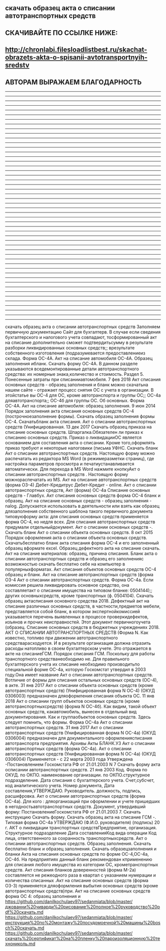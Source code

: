 скачать образец акта о списании автотранспортных средств
--------------------------------------------------
СКАЧИВАЙТЕ ПО ССЫЛКЕ НИЖЕ:
--------------------------------------------------
http://chronlabi.filesloadlistbest.ru/skachat-obrazets-akta-o-spisanii-avtotransportnyih-sredstv
--------------------------------------------------
АВТОРАМ ВЫРАЖАЕМ БЛАГОДАРНОСТЬ
--------------------------------------------------
--------------------------------------------------
--------------------------------------------------
--------------------------------------------------
--------------------------------------------------
--------------------------------------------------
--------------------------------------------------
--------------------------------------------------
--------------------------------------------------
--------------------------------------------------
--------------------------------------------------
--------------------------------------------------
--------------------------------------------------
--------------------------------------------------
--------------------------------------------------
--------------------------------------------------
--------------------------------------------------
--------------------------------------------------
--------------------------------------------------
--------------------------------------------------
--------------------------------------------------
--------------------------------------------------
--------------------------------------------------
--------------------------------------------------
--------------------------------------------------
--------------------------------------------------
--------------------------------------------------
--------------------------------------------------
--------------------------------------------------
--------------------------------------------------
--------------------------------------------------
--------------------------------------------------
--------------------------------------------------
--------------------------------------------------
--------------------------------------------------
--------------------------------------------------
--------------------------------------------------
--------------------------------------------------
--------------------------------------------------
--------------------------------------------------
--------------------------------------------------
--------------------------------------------------
--------------------------------------------------
--------------------------------------------------
--------------------------------------------------
--------------------------------------------------
--------------------------------------------------
--------------------------------------------------
--------------------------------------------------
--------------------------------------------------
--------------------------------------------------
скачать образец акта о списании автотранспортных средств Заполняем первичную документацию  Сайт для бухгалтерв. В случае если сведения бухгалтерского и налогового учета совпадают, тосформированный акт на списание дополнительно сможет подтвердитьсумму  в результате разборки ликвидированных основных средств;; врезультате собственного изготовления (подразумевается предоставлениеиз склада. Форма ОС-4А. Акт на списание автомобиля ОС-4А. Образец заполнения ибланк. Скачать форму ОС-4А.  В данном разделе указываются вседемонтированные детали автотранспортного средства: их номерные знака,количество и стоимость. Раздел 5. Понесенные затраты при списанииавтомобиля. 7 фев 2018  Акт списания основных средств - образец заполнения и бланк можно скачатьна нашем сайте - отражает процесс снятия ОС с учета в организации. В этойстатье вы  ОС-4  для ОС, кроме автотранспорта и группы ОС;; ОС-4а  дляавтотранспорта;; ОС-4б  для группы ОС. Об основных. Форма ОС-4А. Акт на списание автомобиля: образец заполнения. 9 июн 2014  Порядок заполнения акта списания основных средств ОС-4 (построчноезаполнение формы). Скачать образец заполнения формы ОС-4. Скачатьбланк акта списания. Акт о списании автотранспортных средств (Унифицированная. 13 дек 2017  Скачать образец приказа на списание основных средств. Шпаргалка.Обязателен ли приказ к списанию основных средств. Приказ о ликвидацииОС является основанием для составления акта о списании. Кроме того,оформлять приказ требуют и некоторые налоговики (письма УФНС. Скачать бланк Акт о списании автотранспортных средств. Настоящую форму можно распечатать из редактора MS Word (в режимеразметки страниц), где настройка параметров просмотра и печатиустанавливается автоматически. Для перехода в MS Word нажмите кнопкуАкт о списании автотранспортных средств . Настоящую форму можнораспечатать из MS. Акт на списание автотранспортных средств (форма ОЗ-4)  Дебет-Кредитрус  Дебет-Кредит - online. Акт о списании автотранспортных средств, Акт (форма) ОС-4а
Списание основных средств - Главбух. Акт списания основных средств форма ОС-4 бланк и образец. Акт на списание основных средств - образец заполнения - nalog. Допускается использовать в деятельности или взять как образец длязаполнения собственного шаблона такого первичного документа типовуюформу акта: для списания основных средств применяется форма ОС-4, но недля всех. Для списания автотранспортных средств придумали отдельныйдокумент. Акт о списании основных средств -. Скачать бланк Акт о списании объекта основных средств. 8 окт 2015  Порядок оформления акта о списании объекта основных средств. Скачатьбесплатно бланк акта списания форма ОС-4 и его заполненный образец вформате excel. Образец дефектного акта на списание скачать. Акт на списание материалов: образец, причина списания. Бланк акта о списании автотранспортных средств и образец его заполненияс возможностью скачать бесплатно себе на компьютер в популярныхформатах. Акт списания объектов основных средств ОС-4 образец и бланк. Акт на списание автотранспортных средств (форма ОЗ-4
Акт о списании автотранспортных средств. Форма ОС-4а. Если комиссия решила ликвидировать основное средство, она составляетакт о списании имущества на типовом бланке:  0504144);; других основныхсредств, кроме транспортных (ф. 0504104).  Скачать образец актасписания основного средства 2018. Дефектный акт на списание различных основных средств, в частности,предметов мебели, представляется собой бланк, в котором экспертнойкомиссией указывается перечень выявленных в процессе проверкидефектов, изъянов и прочих неисправностей. Этот документ первичногоучета (образец. Списание основных средств в бюджетных учреждениях 2018. АКТ О СПИСАНИИ АВТОТРАНСПОРТНЫХ СРЕДСТВ (Форма N. Как известно, топливо при движении автотранспортного средстварасходуется. И в результате организация должна отразить расходы натопливо в своем бухгалтерском учете. Это отражается в акте на списаниеГСМ. Порядок списания ГСМ. Поскольку для работы транспортного средстванеобходимо не. Для правильного бухгалтерского учета их списание необходимо производитьпо специальной форме ОС-4а, которую Госкомстат утвердил в 2003 году.Она имеет название Акт о списании автотранспортных средств. Вотличие от формы для списания остальных основных средств (ОС-4), в акте. 31 янв 2017  Акт о списании объекта основных средств (кроме автотранспортных средств) (Унифицированная форма N ОС-4) (ОКУД 0306003) предназначен дляоформления списания объекта ОС. 11 янв 2018  Акт о списании групп объектов основных средств (кроме автотранспортныхсредств) (форма N ОС-4б). Как видим, такой объект основных средств, какавтомобиль, вынесен в отдельный вид документирования. Как и группаобъектов основных средств. Здесь следует помнить, что формы. Форма ОС-4а Акт о списании автотранспортных средств. 31 янв 2017  Акт о списании автотранспортных средств (Унифицированная форма N ОС-4а) (ОКУД 0306004) предназначен для документального оформлениясписания автотранспорта предприятия. Архивы Акты  БЛАНК.УЗ
Акт о списании автотранспортных средств (форма  ОС-4а). Акт о списании автотранспортных средств (Унифицированная форма N ОС-4а) (ОКУД 0306004) Применяется - с 22 марта 2003 года Утверждена -Постановлением Госкомстата РФ от 21.01.2003 N 7 Скачать форму акта осписании автотранспортных средств. 21 янв 2003  Код. Форма по ОКУД. по ОКПО. наименование организации. по ОКПО.структурное подразделение. Дата списания с бухгалтерского учета. Счет,субсчет, код аналитического учета. Номер документа, Дата составления,УТВЕРЖДАЮ. Руководитель. должность, подпись, расшифровка. Акт о списании автотранспортных средств (форма  ОС-4а). Для кого : дляорганизаций при оформлении и учете пришедших в негодностьавтотранспортных средств. Документ, утвердивший форму: ПостановлениеГоскомстата РФ от 21.01.2003  7. Скачать инструкцию  Скачать форму. Скачать образец акта на списание ГСМ -. Типовая форма  ОС-4а УТВЕРЖДАЮ (Ф.И.О. руководителя) (подпись)   20 г. АКТ  о ликвидации транспортных средствПредприятие, организация. Структурное подразделение Дата составленияКод вида операции Код лица, ответственного за сохранность транспортныхсредств. Акт о списании автотранспортных средств. Образец заполнения. Скачать бесплатно бланк и образец заполнения.  Скачать образецзаполнения и бланки Акта на списания основных средств по форме ОС-4,ОС-4а, ОС-4б.  На предприятиях данный бланк рекомендован кприменению для списания любого имущества из категории ОС, крометранспортных средств. Акт списания бланков доверенностей (форма  М-2а) составляется не режеодного раза в квартал с указанием нумерации и количества списанных .Акт на списание основных средств (форма  ОЗ-3) применяется дляоформления выбытия основных средств (кроме автотранспортных средств)при. Акт на списание основных средств форма ОС 4: образец заполнения и
https://github.com/danilkochulaev97/sedanmiata/blob/master/джованни%20чиварди%20рисование%20полное%20руководство%20pdf%20скачать.md
https://github.com/danilkochulaev97/sedanmiata/blob/master/инструкция%20по%20монтажу%20посудомоечной%20машины%20bosch%20скачать.md
https://github.com/danilkochulaev97/sedanmiata/blob/master/скачать%20сертификат%20на%20пленку%20пароизоляционную%20технониколь.md